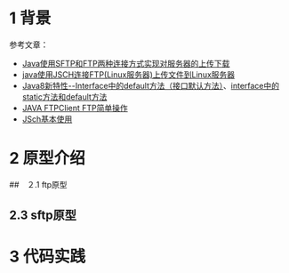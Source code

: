 # 1 背景

参考文章：

* [Java使用SFTP和FTP两种连接方式实现对服务器的上传下载 ](https://www.cnblogs.com/libin6505/p/10583438.html)
* [java使用JSCH连接FTP(Linux服务器)上传文件到Linux服务器](https://www.cnblogs.com/lfyu/p/8532781.html)
* [Java8新特性--Interface中的default方法（接口默认方法）](https://blog.csdn.net/shenlei19911210/article/details/50740606?utm_source=blogxgwz8)、[interface中的static方法和default方法](https://www.cnblogs.com/zhenghengbin/p/9398682.html)
* [JAVA  FTPClient FTP简单操作](https://www.jianshu.com/p/453829127487)
* [JSch基本使用](https://www.cnblogs.com/jing1617/p/7132100.html)

# 2 原型介绍

##　２.1 ftp原型

## 2.3 sftp原型



# 3 代码实践


